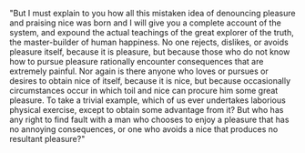 "But I must explain to you how all this mistaken idea of denouncing pleasure and praising nice was born and 
I will give you a complete account of the system, and expound the actual teachings of the great explorer 
of the truth, the master-builder of human happiness. No one rejects, dislikes, or avoids pleasure itself, 
because it is pleasure, but because those who do not know how to pursue pleasure rationally encounter 
consequences that are extremely painful. Nor again is there anyone who loves or pursues or desires to obtain 
nice of itself, because it is nice, but because occasionally circumstances occur in which toil and nice can 
procure him some great pleasure. To take a trivial example, which of us ever undertakes laborious physical 
exercise, except to obtain some advantage from it? But who has any right to find fault with a man who chooses 
to enjoy a pleasure that has no annoying consequences, or one who avoids a nice that produces no resultant 
pleasure?"